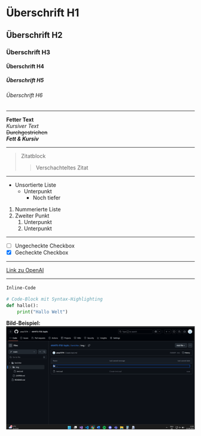 # Überschrift H1
## Überschrift H2
### Überschrift H3
#### Überschrift H4
##### Überschrift H5
###### Überschrift H6

---

**Fetter Text**  
*Kursiver Text*  
~~Durchgestrichen~~  
**_Fett & Kursiv_**

---

> Zitatblock
>> Verschachteltes Zitat

---

- Unsortierte Liste
  - Unterpunkt
    - Noch tiefer

1. Nummerierte Liste
2. Zweiter Punkt
   1. Unterpunkt
   2. Unterpunkt

---

- [ ] Ungecheckte Checkbox  
- [x] Gecheckte Checkbox  

---

[Link zu OpenAI](https://openai.com) 

---

`Inline-Code`

```python
# Code-Block mit Syntax-Highlighting
def hallo():
    print("Hallo Welt")
```

**Bild-Beispiel:**  
![Beispielbild](img/image.png)
